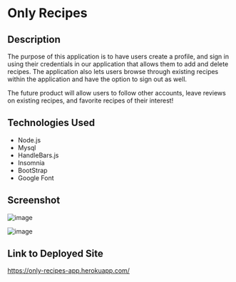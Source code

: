 # Only Recipes

## Description

The purpose of this application is to have users create a profile, and sign in using their credentials in our application that allows them to add and delete recipes. The application also lets users browse through existing recipes within the application and have the option to sign out as well.

The future product will allow users to follow other accounts, leave reviews on existing recipes, and favorite recipes of their interest!

## Technologies Used
* Node.js       
* Mysql
* HandleBars.js
* Insomnia
* BootStrap
* Google Font

## Screenshot
![image](https://user-images.githubusercontent.com/114899256/217150255-507b326d-e2cd-4bf5-9e0e-8af8fe89a942.png)

![image](https://user-images.githubusercontent.com/114899256/217150369-f7fdcc92-610b-4af4-a8e3-487cdcb3cb1b.png)


## Link to Deployed Site

https://only-recipes-app.herokuapp.com/
